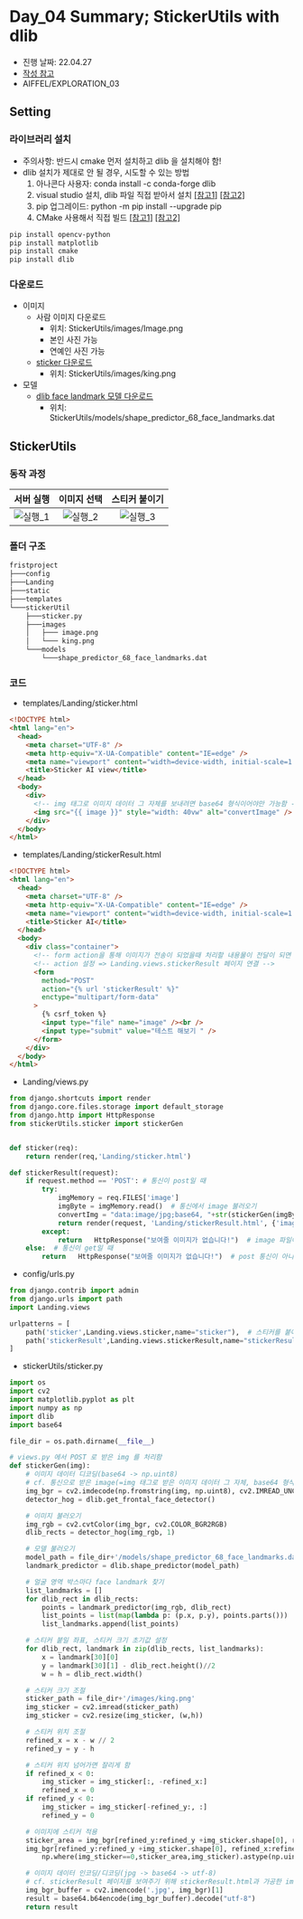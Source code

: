 # Day_04 Summary; StickerUtils with dlib

- 진행 날짜: 22.04.27
- [작성 참고](https://github.com/aiffelDjango/KUD/blob/main/README/Sticker/4.Sticker.md)
- AIFFEL/EXPLORATION_03

## Setting

### 라이브러리 설치

- 주의사항: 반드시 cmake 먼저 설치하고 dlib 을 설치해야 함!
- dlib 설치가 제대로 안 될 경우, 시도할 수 있는 방법
  1) 아나콘다 사용자: conda install -c conda-forge dlib
  2) visual studio 설치, dlib 파일 직접 받아서 설치 [[참고1]](https://daily-error.tistory.com/55) [[참고2]](https://updaun.tistory.com/entry/python-python-37-dlib-install-error)
  3) pip 업그레이드: python -m pip install --upgrade pip
  4) CMake 사용해서 직접 빌드 [[참고1]](https://m.blog.naver.com/PostView.naver?isHttpsRedirect=true&blogId=os2dr&logNo=221818707061) [[참고2]](https://m.blog.naver.com/dic1224/221069482304)

```bash
pip install opencv-python
pip install matplotlib
pip install cmake
pip install dlib
```

### 다운로드

- 이미지
  - 사람 이미지 다운로드
    - 위치: StickerUtils/images/Image.png
    - 본인 사진 가능
    - 연예인 사진 가능
  - [sticker 다운로드](https://drive.google.com/file/d/1knZtRmrsXVqYutibA9O06QVhFXb4oWl4/view)
    - 위치: StickerUtils/images/king.png
- 모델
  - [dlib face landmark 모델 다운로드](http://dlib.net/files/shape_predictor_68_face_landmarks.dat.bz2)
    - 위치: StickerUtils/models/shape_predictor_68_face_landmarks.dat

## StickerUtils

### 동작 과정

|서버 실행|이미지 선택|스티커 붙이기|
|:---:|:---:|:---:|
|![실행_1][실행_1]|![실행_2][실행_2]|![실행_3][실행_3]|

[실행_1]: https://github.com/aiffelDjango/KUD/raw/main/README/Sticker/img/1.png
[실행_2]: https://github.com/aiffelDjango/KUD/raw/main/README/Sticker/img/2.png
[실행_3]: https://github.com/aiffelDjango/KUD/raw/main/README/Sticker/img/3.png

### 폴더 구조

```bash
fristproject
├───config
├───Landing
├───static
├───templates
└───stickerUtil
    ├───sticker.py
    ├───images
    │   ├─── image.png
    │   └─── king.png
    └───models
        └───shape_predictor_68_face_landmarks.dat
```

### 코드

- templates/Landing/sticker.html

```html
<!DOCTYPE html>
<html lang="en">
  <head>
    <meta charset="UTF-8" />
    <meta http-equiv="X-UA-Compatible" content="IE=edge" />
    <meta name="viewport" content="width=device-width, initial-scale=1.0" />
    <title>Sticker AI view</title>
  </head>
  <body>
    <div>
      <!-- img 태그로 이미지 데이터 그 자체를 보내려면 base64 형식이어야만 가능함 -->
      <img src="{{ image }}" style="width: 40vw" alt="convertImage" />
    </div>
  </body>
</html>
```

- templates/Landing/stickerResult.html

```html
<!DOCTYPE html>
<html lang="en">
  <head>
    <meta charset="UTF-8" />
    <meta http-equiv="X-UA-Compatible" content="IE=edge" />
    <meta name="viewport" content="width=device-width, initial-scale=1.0" />
    <title>Sticker AI</title>
  </head>
  <body>
    <div class="container">
      <!-- form action을 통해 이미지가 전송이 되었을때 처리할 내용물이 전달이 되면 페이지 이동-->
      <!-- action 설정 => Landing.views.stickerResult 페이지 연결 -->
      <form
        method="POST"
        action="{% url 'stickerResult' %}"
        enctype="multipart/form-data"
      >
        {% csrf_token %}
        <input type="file" name="image" /><br />
        <input type="submit" value="테스트 해보기 " />
      </form>
    </div>
  </body>
</html>
```

- Landing/views.py

```python
from django.shortcuts import render
from django.core.files.storage import default_storage
from django.http import HttpResponse
from stickerUtils.sticker import stickerGen


def sticker(req):
    return render(req,'Landing/sticker.html')

def stickerResult(request):
    if request.method == 'POST': # 통신이 post일 때
        try:
            imgMemory = req.FILES['image']
            imgByte = imgMemory.read()  # 통신에서 image 불러오기
            convertImg = "data:image/jpg;base64, "+str(stickerGen(imgByte))  # 인공지능 코드 추가
            return render(request, 'Landing/stickerResult.html', {'image':convertImg})  # stickerResult.html을 보여줄때 가공한 image 파일(=스티커를 붙인 결과 이미지)도 같이 넘김
        except:
            return   HttpResponse("보여줄 이미지가 없습니다!")  # image 파일이 없으면 처리
    else:  # 통신이 get일 때
        return   HttpResponse("보여줄 이미지가 없습니다!")  # post 통신이 아니면 자료를 보낼수 없어서 예외 처리
```

- config/urls.py

```python
from django.contrib import admin
from django.urls import path
import Landing.views

urlpatterns = [
    path('sticker',Landing.views.sticker,name="sticker"),  # 스티커를 붙이고 싶은 이미지를 입력하는 페이지
    path('stickerResult',Landing.views.stickerResult,name="stickerResult")  # 스티커를 붙인 결과 이미지를 보여주는 페이지
]
```

- stickerUtils/sticker.py

```python
import os
import cv2
import matplotlib.pyplot as plt
import numpy as np
import dlib
import base64

file_dir = os.path.dirname(__file__)

# views.py 에서 POST 로 받은 img 를 처리함
def stickerGen(img):
    # 이미지 데이터 디코딩(base64 -> np.uint8)
    # cf. 통신으로 받은 image(=img 태그로 받은 이미지 데이터 그 자체, base64 형식)를 작업하려면 디코딩 필요
    img_bgr = cv2.imdecode(np.fromstring(img, np.uint8), cv2.IMREAD_UNCHANGED)
    detector_hog = dlib.get_frontal_face_detector()

    # 이미지 불러오기
    img_rgb = cv2.cvtColor(img_bgr, cv2.COLOR_BGR2RGB)
    dlib_rects = detector_hog(img_rgb, 1)

    # 모델 불러오기
    model_path = file_dir+'/models/shape_predictor_68_face_landmarks.dat'
    landmark_predictor = dlib.shape_predictor(model_path)

    # 얼굴 영역 박스마다 face landmark 찾기
    list_landmarks = []
    for dlib_rect in dlib_rects:
        points = landmark_predictor(img_rgb, dlib_rect)
        list_points = list(map(lambda p: (p.x, p.y), points.parts()))  # face landmark 저장
        list_landmarks.append(list_points)

    # 스티커 붙일 좌표, 스티커 크기 초기값 설정
    for dlib_rect, landmark in zip(dlib_rects, list_landmarks):
        x = landmark[30][0]
        y = landmark[30][1] - dlib_rect.height()//2
        w = h = dlib_rect.width()

    # 스티커 크기 조절
    sticker_path = file_dir+'/images/king.png'
    img_sticker = cv2.imread(sticker_path)
    img_sticker = cv2.resize(img_sticker, (w,h))

    # 스티커 위치 조절
    refined_x = x - w // 2
    refined_y = y - h

    # 스티커 위치 넘어가면 잘리게 함
    if refined_x < 0:
        img_sticker = img_sticker[:, -refined_x:]
        refined_x = 0
    if refined_y < 0:
        img_sticker = img_sticker[-refined_y:, :]
        refined_y = 0

    # 이미지에 스티커 적용
    sticker_area = img_bgr[refined_y:refined_y +img_sticker.shape[0], refined_x:refined_x+img_sticker.shape[1]]
    img_bgr[refined_y:refined_y +img_sticker.shape[0], refined_x:refined_x+img_sticker.shape[1]] = \
        np.where(img_sticker==0,sticker_area,img_sticker).astype(np.uint8)

    # 이미지 데이터 인코딩/디코딩(jpg -> base64 -> utf-8)
    # cf. stickerResult 페이지를 보여주기 위해 stickerResult.html과 가공한 image 파일(=스티커를 붙인 결과 이미지)를 같이 넘김
    img_bgr_buffer = cv2.imencode('.jpg', img_bgr)[1]
    result = base64.b64encode(img_bgr_buffer).decode("utf-8")
    return result
```
